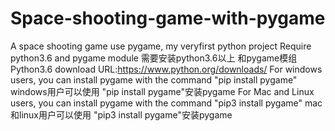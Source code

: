 # Space-shooting-game-with-pygame 
A space shooting game use pygame, my veryfirst python project 
Require python3.6 and pygame module 需要安装python3.6以上 和pygame模组 
Python3.6 download URL:https://www.python.org/downloads/ 
For windows users, you can install pygame with the command "pip install pygame" windows用户可以使用 "pip install pygame"安装pygame 
For Mac and Linux users, you can install pygame with the command "pip3 install pygame" mac和linux用户可以使用 "pip3 install pygame"安装pygame
